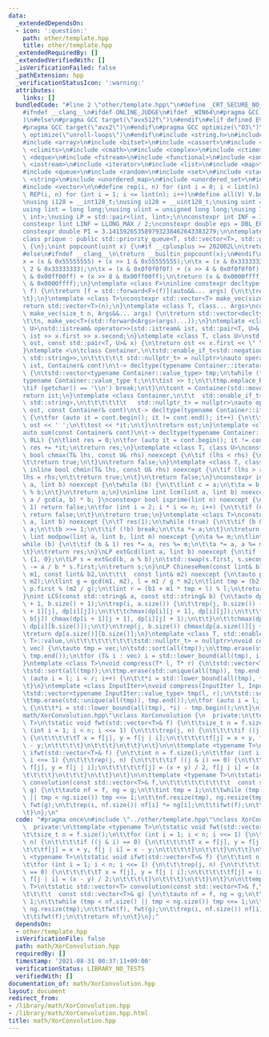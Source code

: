 ```yaml
---
data:
  _extendedDependsOn:
  - icon: ':question:'
    path: other/template.hpp
    title: other/template.hpp
  _extendedRequiredBy: []
  _extendedVerifiedWith: []
  _isVerificationFailed: false
  _pathExtension: hpp
  _verificationStatusIcon: ':warning:'
  attributes:
    links: []
  bundledCode: "#line 2 \"other/template.hpp\"\n#define _CRT_SECURE_NO_WARNINGS\n\
    #ifndef __clang__\n#ifdef ONLINE_JUDGE\n#ifdef _WIN64\n#pragma GCC target(\"avx2\"\
    )\n#else\n#pragma GCC target(\"avx512f\")\n#endif\n#elif defined EVAL\n#else\n\
    #pragma GCC target(\"avx2\")\n#endif\n#pragma GCC optimize(\"O3\")\n#pragma GCC\
    \ optimize(\"unroll-loops\")\n#endif\n#include <string.h>\n#include <algorithm>\n\
    #include <array>\n#include <bitset>\n#include <cassert>\n#include <cfloat>\n#include\
    \ <climits>\n#include <cmath>\n#include <complex>\n#include <ctime>\n#include\
    \ <deque>\n#include <fstream>\n#include <functional>\n#include <iomanip>\n#include\
    \ <iostream>\n#include <iterator>\n#include <list>\n#include <map>\n#include <memory>\n\
    #include <queue>\n#include <random>\n#include <set>\n#include <stack>\n#include\
    \ <string>\n#include <unordered_map>\n#include <unordered_set>\n#include <utility>\n\
    #include <vector>\n\n#define rep(i, n) for (int i = 0; i < lint(n); i++)\n#define\
    \ REP(i, n) for (int i = 1; i <= lint(n); i++)\n#define all(V) V.begin(), V.end()\n\
    \nusing i128 = __int128_t;\nusing u128 = __uint128_t;\nusing uint = unsigned int;\n\
    using lint = long long;\nusing ulint = unsigned long long;\nusing IP = std::pair<int,\
    \ int>;\nusing LP = std::pair<lint, lint>;\n\nconstexpr int INF = INT_MAX / 2;\n\
    constexpr lint LINF = LLONG_MAX / 2;\nconstexpr double eps = DBL_EPSILON * 10;\n\
    constexpr double PI = 3.141592653589793238462643383279;\n\ntemplate <class T>\n\
    class prique : public std::priority_queue<T, std::vector<T>, std::greater<T>>\
    \ {\n};\nint popcount(uint x) {\n#if __cplusplus >= 202002L\n\treturn std::popcount(x);\n\
    #else\n#ifndef __clang__\n\treturn __builtin_popcount(x);\n#endif\n#endif\n\t\
    x = (x & 0x55555555) + (x >> 1 & 0x55555555);\n\tx = (x & 0x33333333) + (x >>\
    \ 2 & 0x33333333);\n\tx = (x & 0x0f0f0f0f) + (x >> 4 & 0x0f0f0f0f);\n\tx = (x\
    \ & 0x00ff00ff) + (x >> 8 & 0x00ff00ff);\n\treturn (x & 0x0000ffff) + (x >> 16\
    \ & 0x0000ffff);\n}\ntemplate <class F>\ninline constexpr decltype(auto) lambda_fix(F&&\
    \ f) {\n\treturn [f = std::forward<F>(f)](auto&&... args) {\n\t\treturn f(f, std::forward<decltype(args)>(args)...);\n\
    \t};\n}\ntemplate <class T>\nconstexpr std::vector<T> make_vec(size_t n) {\n\t\
    return std::vector<T>(n);\n}\ntemplate <class T, class... Args>\nconstexpr auto\
    \ make_vec(size_t n, Args&&... args) {\n\treturn std::vector<decltype(make_vec<T>(args...))>(\n\
    \t\tn, make_vec<T>(std::forward<Args>(args)...));\n}\ntemplate <class T, class\
    \ U>\nstd::istream& operator>>(std::istream& ist, std::pair<T, U>& x) {\n\treturn\
    \ ist >> x.first >> x.second;\n}\ntemplate <class T, class U>\nstd::ostream& operator<<(std::ostream&\
    \ ost, const std::pair<T, U>& x) {\n\treturn ost << x.first << \" \" << x.second;\n\
    }\ntemplate <\n\tclass Container,\n\tstd::enable_if_t<std::negation_v<std::is_same<Container,\
    \ std::string>>,\n\t\t\t\t\t std::nullptr_t> = nullptr>\nauto operator>>(std::istream&\
    \ ist, Container& cont)\n\t-> decltype(typename Container::iterator(), std::cin)&\
    \ {\n\tstd::vector<typename Container::value_type> tmp;\n\twhile (true) {\n\t\t\
    typename Container::value_type t;\n\t\tist >> t;\n\t\ttmp.emplace_back(t);\n\t\
    \tif (getchar() == '\\n') break;\n\t}\n\tcont = Container(std::move(tmp));\n\t\
    return ist;\n}\ntemplate <class Container,\n\t\t  std::enable_if_t<!std::is_same_v<Container,\
    \ std::string>,\n\t\t\t\t\t\t   std::nullptr_t> = nullptr>\nauto operator<<(std::ostream&\
    \ ost, const Container& cont)\n\t-> decltype(typename Container::iterator(), std::cout)&\
    \ {\n\tfor (auto it = cont.begin(); it != cont.end(); it++) {\n\t\tif (it != cont.begin())\
    \ ost << ' ';\n\t\tost << *it;\n\t}\n\treturn ost;\n}\ntemplate <class Container>\n\
    auto sum(const Container& cont)\n\t-> decltype(typename Container::iterator(),\
    \ 0LL) {\n\tlint res = 0;\n\tfor (auto it = cont.begin(); it != cont.end(); it++)\
    \ res += *it;\n\treturn res;\n}\ntemplate <class T, class U>\nconstexpr inline\
    \ bool chmax(T& lhs, const U& rhs) noexcept {\n\tif (lhs < rhs) {\n\t\tlhs = rhs;\n\
    \t\treturn true;\n\t}\n\treturn false;\n}\ntemplate <class T, class U>\nconstexpr\
    \ inline bool chmin(T& lhs, const U& rhs) noexcept {\n\tif (lhs > rhs) {\n\t\t\
    lhs = rhs;\n\t\treturn true;\n\t}\n\treturn false;\n}\nconstexpr inline lint gcd(lint\
    \ a, lint b) noexcept {\n\twhile (b) {\n\t\tlint c = a;\n\t\ta = b;\n\t\tb = c\
    \ % b;\n\t}\n\treturn a;\n}\ninline lint lcm(lint a, lint b) noexcept { return\
    \ a / gcd(a, b) * b; }\nconstexpr bool isprime(lint n) noexcept {\n\tif (n ==\
    \ 1) return false;\n\tfor (int i = 2; i * i <= n; i++) {\n\t\tif (n % i == 0)\
    \ return false;\n\t}\n\treturn true;\n}\ntemplate <class T>\nconstexpr T mypow(T\
    \ a, lint b) noexcept {\n\tT res(1);\n\twhile (true) {\n\t\tif (b & 1) res *=\
    \ a;\n\t\tb >>= 1;\n\t\tif (!b) break;\n\t\ta *= a;\n\t}\n\treturn res;\n}\nconstexpr\
    \ lint modpow(lint a, lint b, lint m) noexcept {\n\ta %= m;\n\tlint res(1);\n\t\
    while (b) {\n\t\tif (b & 1) res *= a, res %= m;\n\t\ta *= a, a %= m, b >>= 1;\n\
    \t}\n\treturn res;\n}\nLP extGcd(lint a, lint b) noexcept {\n\tif (b == 0) return\
    \ {1, 0};\n\tLP s = extGcd(b, a % b);\n\tstd::swap(s.first, s.second);\n\ts.second\
    \ -= a / b * s.first;\n\treturn s;\n}\nLP ChineseRem(const lint& b1, const lint&\
    \ m1, const lint& b2,\n\t\t\t  const lint& m2) noexcept {\n\tauto p = extGcd(m1,\
    \ m2);\n\tlint g = gcd(m1, m2), l = m1 / g * m2;\n\tlint tmp = (b2 - b1) / g *\
    \ p.first % (m2 / g);\n\tlint r = (b1 + m1 * tmp + l) % l;\n\treturn {r, l};\n\
    }\nint LCS(const std::string& a, const std::string& b) {\n\tauto dp = make_vec<int>(a.size()\
    \ + 1, b.size() + 1);\n\trep(i, a.size()) {\n\t\trep(j, b.size()) {\n\t\t\tchmax(dp[i\
    \ + 1][j], dp[i][j]);\n\t\t\tchmax(dp[i][j + 1], dp[i][j]);\n\t\t\tif (a[i] ==\
    \ b[j]) chmax(dp[i + 1][j + 1], dp[i][j] + 1);\n\t\t}\n\t\tchmax(dp[i + 1][b.size()],\
    \ dp[i][b.size()]);\n\t}\n\trep(j, b.size()) chmax(dp[a.size()][j + 1], dp[a.size()][j]);\n\
    \treturn dp[a.size()][b.size()];\n}\ntemplate <class T, std::enable_if_t<std::is_convertible<int,\
    \ T>::value,\n\t\t\t\t\t\t\t\t\tstd::nullptr_t> = nullptr>\nvoid compress(std::vector<T>&\
    \ vec) {\n\tauto tmp = vec;\n\tstd::sort(all(tmp));\n\ttmp.erase(std::unique(all(tmp)),\
    \ tmp.end());\n\tfor (T& i : vec) i = std::lower_bound(all(tmp), i) - tmp.begin();\n\
    }\ntemplate <class T>\nvoid compress(T* l, T* r) {\n\tstd::vector<T> tmp(l, r);\n\
    \tstd::sort(all(tmp));\n\ttmp.erase(std::unique(all(tmp)), tmp.end());\n\tfor\
    \ (auto i = l; i < r; i++) {\n\t\t*i = std::lower_bound(all(tmp), *i) - tmp.begin();\n\
    \t}\n}\ntemplate <class InputIter>\nvoid compress(InputIter l, InputIter r) {\n\
    \tstd::vector<typename InputIter::value_type> tmp(l, r);\n\tstd::sort(all(tmp));\n\
    \ttmp.erase(std::unique(all(tmp)), tmp.end());\n\tfor (auto i = l; i < r; i++)\
    \ {\n\t\t*i = std::lower_bound(all(tmp), *i) - tmp.begin();\n\t}\n}\n#line 3 \"\
    math/XorConvolution.hpp\"\nclass XorConvolution {\n  private:\n\ttemplate <typename\
    \ T>\n\tstatic void fwt(std::vector<T>& f) {\n\t\tsize_t n = f.size();\n\t\tfor\
    \ (int i = 1; i < n; i <<= 1) {\n\t\t\trep(j, n) {\n\t\t\t\tif ((j & i) == 0)\
    \ {\n\t\t\t\t\tT x = f[j], y = f[j | i];\n\t\t\t\t\tf[j] = x + y, f[j | i] = x\
    \ - y;\n\t\t\t\t}\n\t\t\t}\n\t\t}\n\t}\n\n\ttemplate <typename T>\n\tstatic void\
    \ ifwt(std::vector<T>& f) {\n\t\tint n = f.size();\n\t\tfor (int i = 1; i < n;\
    \ i <<= 1) {\n\t\t\trep(j, n) {\n\t\t\t\tif ((j & i) == 0) {\n\t\t\t\t\tT x =\
    \ f[j], y = f[j | i];\n\t\t\t\t\tf[j] = (x + y) / 2, f[j | i] = (x - y) / 2;\n\
    \t\t\t\t}\n\t\t\t}\n\t\t}\n\t}\n\n\ttemplate <typename T>\n\tstatic std::vector<T>\
    \ convolution(const std::vector<T>& f,\n\t\t\t\t\t\t\t\t\t  const std::vector<T>&\
    \ g) {\n\t\tauto nf = f, ng = g;\n\t\tint tmp = 1;\n\t\twhile (tmp < nf.size()\
    \ || tmp < ng.size()) tmp <<= 1;\n\t\tnf.resize(tmp), ng.resize(tmp);\n\t\tfwt(f),\
    \ fwt(g);\n\t\trep(i, nf.size()) nf[i] *= ng[i];\n\t\tifwt(f);\n\t\treturn nf;\n\
    \t}\n};\n"
  code: "#pragma once\n#include \"../other/template.hpp\"\nclass XorConvolution {\n\
    \  private:\n\ttemplate <typename T>\n\tstatic void fwt(std::vector<T>& f) {\n\
    \t\tsize_t n = f.size();\n\t\tfor (int i = 1; i < n; i <<= 1) {\n\t\t\trep(j,\
    \ n) {\n\t\t\t\tif ((j & i) == 0) {\n\t\t\t\t\tT x = f[j], y = f[j | i];\n\t\t\
    \t\t\tf[j] = x + y, f[j | i] = x - y;\n\t\t\t\t}\n\t\t\t}\n\t\t}\n\t}\n\n\ttemplate\
    \ <typename T>\n\tstatic void ifwt(std::vector<T>& f) {\n\t\tint n = f.size();\n\
    \t\tfor (int i = 1; i < n; i <<= 1) {\n\t\t\trep(j, n) {\n\t\t\t\tif ((j & i)\
    \ == 0) {\n\t\t\t\t\tT x = f[j], y = f[j | i];\n\t\t\t\t\tf[j] = (x + y) / 2,\
    \ f[j | i] = (x - y) / 2;\n\t\t\t\t}\n\t\t\t}\n\t\t}\n\t}\n\n\ttemplate <typename\
    \ T>\n\tstatic std::vector<T> convolution(const std::vector<T>& f,\n\t\t\t\t\t\
    \t\t\t\t  const std::vector<T>& g) {\n\t\tauto nf = f, ng = g;\n\t\tint tmp =\
    \ 1;\n\t\twhile (tmp < nf.size() || tmp < ng.size()) tmp <<= 1;\n\t\tnf.resize(tmp),\
    \ ng.resize(tmp);\n\t\tfwt(f), fwt(g);\n\t\trep(i, nf.size()) nf[i] *= ng[i];\n\
    \t\tifwt(f);\n\t\treturn nf;\n\t}\n};"
  dependsOn:
  - other/template.hpp
  isVerificationFile: false
  path: math/XorConvolution.hpp
  requiredBy: []
  timestamp: '2021-08-31 00:37:11+09:00'
  verificationStatus: LIBRARY_NO_TESTS
  verifiedWith: []
documentation_of: math/XorConvolution.hpp
layout: document
redirect_from:
- /library/math/XorConvolution.hpp
- /library/math/XorConvolution.hpp.html
title: math/XorConvolution.hpp
---
```

